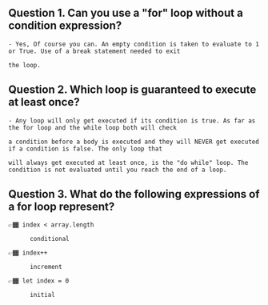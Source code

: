 ## Question 1. Can you use a "for" loop without a condition expression? 
```
- Yes, Of course you can. An empty condition is taken to evaluate to 1 or True. Use of a break statement needed to exit 

the loop.
```
## Question 2. Which loop is guaranteed to execute at least once?
```
- Any loop will only get executed if its condition is true. As far as the for loop and the while loop both will check 

a condition before a body is executed and they will NEVER get executed if a condition is false. The only loop that 

will always get executed at least once, is the "do while" loop. The condition is not evaluated until you reach the end of a loop. 
```
## Question 3. What do the following expressions of a for loop represent?
  ```
  👉🏾 index < array.length 
        
        conditional
  
  👉🏾 index++ 
        
        increment
  
  👉🏾 let index = 0 
        
        initial 
```